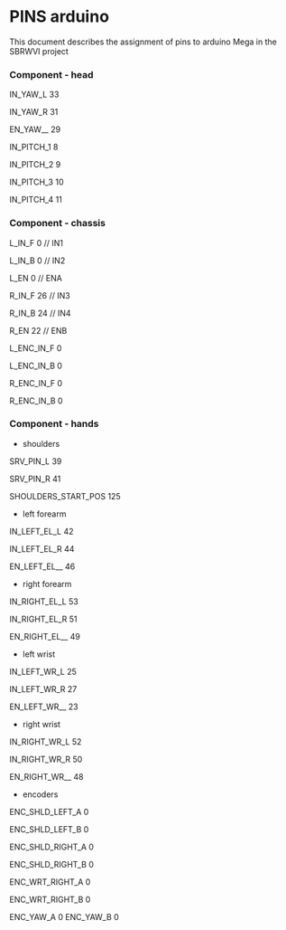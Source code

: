 # PINS arduino

This document describes the assignment of pins to arduino Mega in the SBRWVI project

### Component - head

IN_YAW_L 33

IN_YAW_R 31

EN_YAW__ 29


IN_PITCH_1 8

IN_PITCH_2 9

IN_PITCH_3 10

IN_PITCH_4 11

### Component - chassis

L_IN_F 0  // IN1

L_IN_B 0  // IN2

L_EN 0  // ENA


R_IN_F 26  // IN3

R_IN_B 24  // IN4

R_EN 22  // ENB


L_ENC_IN_F 0

L_ENC_IN_B 0


R_ENC_IN_F 0

R_ENC_IN_B 0

### Component - hands

* shoulders

SRV_PIN_L 39

SRV_PIN_R 41

SHOULDERS_START_POS 125

* left forearm

IN_LEFT_EL_L 42

IN_LEFT_EL_R 44

EN_LEFT_EL__ 46

* right forearm

IN_RIGHT_EL_L 53

IN_RIGHT_EL_R 51

EN_RIGHT_EL__ 49

* left wrist

IN_LEFT_WR_L 25

IN_LEFT_WR_R 27

EN_LEFT_WR__ 23

* right wrist

IN_RIGHT_WR_L 52

IN_RIGHT_WR_R 50

EN_RIGHT_WR__ 48

* encoders

ENC_SHLD_LEFT_A 0

ENC_SHLD_LEFT_B 0

ENC_SHLD_RIGHT_A 0

ENC_SHLD_RIGHT_B 0

ENC_WRT_RIGHT_A 0

ENC_WRT_RIGHT_B 0


ENC_YAW_A 0
ENC_YAW_B 0